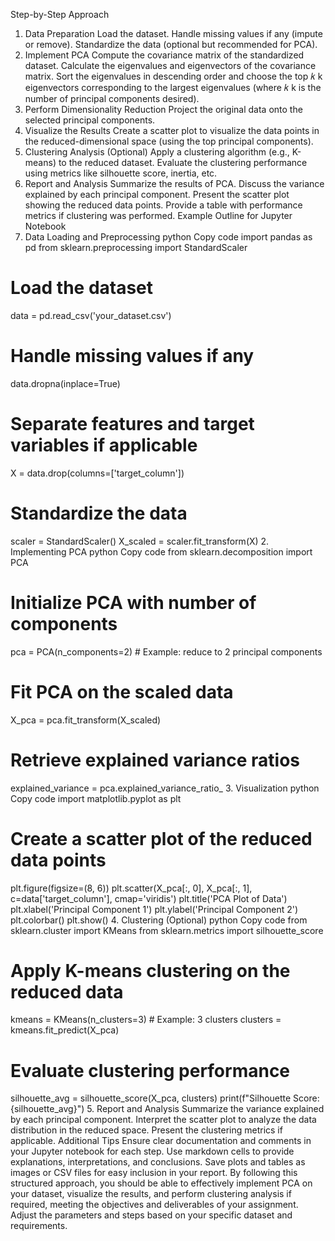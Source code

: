 Step-by-Step Approach
1. Data Preparation
Load the dataset.
Handle missing values if any (impute or remove).
Standardize the data (optional but recommended for PCA).
2. Implement PCA
Compute the covariance matrix of the standardized dataset.
Calculate the eigenvalues and eigenvectors of the covariance matrix.
Sort the eigenvalues in descending order and choose the top 
𝑘
k eigenvectors corresponding to the largest eigenvalues (where 
𝑘
k is the number of principal components desired).
3. Perform Dimensionality Reduction
Project the original data onto the selected principal components.
4. Visualize the Results
Create a scatter plot to visualize the data points in the reduced-dimensional space (using the top principal components).
5. Clustering Analysis (Optional)
Apply a clustering algorithm (e.g., K-means) to the reduced dataset.
Evaluate the clustering performance using metrics like silhouette score, inertia, etc.
6. Report and Analysis
Summarize the results of PCA.
Discuss the variance explained by each principal component.
Present the scatter plot showing the reduced data points.
Provide a table with performance metrics if clustering was performed.
Example Outline for Jupyter Notebook
1. Data Loading and Preprocessing
python
Copy code
import pandas as pd
from sklearn.preprocessing import StandardScaler

# Load the dataset
data = pd.read_csv('your_dataset.csv')

# Handle missing values if any
data.dropna(inplace=True)

# Separate features and target variables if applicable
X = data.drop(columns=['target_column'])

# Standardize the data
scaler = StandardScaler()
X_scaled = scaler.fit_transform(X)
2. Implementing PCA
python
Copy code
from sklearn.decomposition import PCA

# Initialize PCA with number of components
pca = PCA(n_components=2)  # Example: reduce to 2 principal components

# Fit PCA on the scaled data
X_pca = pca.fit_transform(X_scaled)

# Retrieve explained variance ratios
explained_variance = pca.explained_variance_ratio_
3. Visualization
python
Copy code
import matplotlib.pyplot as plt

# Create a scatter plot of the reduced data points
plt.figure(figsize=(8, 6))
plt.scatter(X_pca[:, 0], X_pca[:, 1], c=data['target_column'], cmap='viridis')
plt.title('PCA Plot of Data')
plt.xlabel('Principal Component 1')
plt.ylabel('Principal Component 2')
plt.colorbar()
plt.show()
4. Clustering (Optional)
python
Copy code
from sklearn.cluster import KMeans
from sklearn.metrics import silhouette_score

# Apply K-means clustering on the reduced data
kmeans = KMeans(n_clusters=3)  # Example: 3 clusters
clusters = kmeans.fit_predict(X_pca)

# Evaluate clustering performance
silhouette_avg = silhouette_score(X_pca, clusters)
print(f"Silhouette Score: {silhouette_avg}")
5. Report and Analysis
Summarize the variance explained by each principal component.
Interpret the scatter plot to analyze the data distribution in the reduced space.
Present the clustering metrics if applicable.
Additional Tips
Ensure clear documentation and comments in your Jupyter notebook for each step.
Use markdown cells to provide explanations, interpretations, and conclusions.
Save plots and tables as images or CSV files for easy inclusion in your report.
By following this structured approach, you should be able to effectively implement PCA on your dataset, visualize the results, and perform clustering analysis if required, meeting the objectives and deliverables of your assignment. Adjust the parameters and steps based on your specific dataset and requirements.
